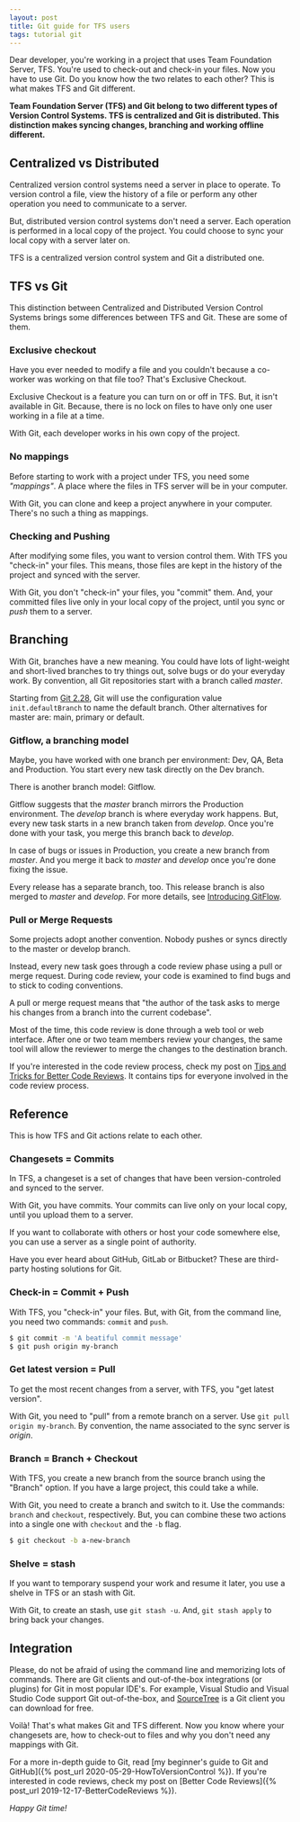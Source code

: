 ```yaml
---
layout: post
title: Git guide for TFS users
tags: tutorial git
---
```


Dear developer, you're working in a project that uses Team Foundation Server, TFS. You're used to check-out and check-in your files. Now you have to use Git. Do you know how the two relates to each other? This is what makes TFS and Git different.

**Team Foundation Server (TFS) and Git belong to two different types of Version Control Systems. TFS is centralized and Git is distributed. This distinction makes syncing changes, branching and working offline different.**

## Centralized vs Distributed

Centralized version control systems need a server in place to operate. To version control a file, view the history of a file or perform any other operation you need to communicate to a server.

But, distributed version control systems don't need a server. Each operation is performed in a local copy of the project. You could choose to sync your local copy with a server later on.

TFS is a centralized version control system and Git a distributed one.

## TFS vs Git

This distinction between Centralized and Distributed Version Control Systems brings some differences between TFS and Git. These are some of them.

### Exclusive checkout

Have you ever needed to modify a file and you couldn't because a co-worker was working on that file too? That's Exclusive Checkout.

Exclusive Checkout is a feature you can turn on or off in TFS. But, it isn't available in Git. Because, there is no lock on files to have only one user working in a file at a time.

With Git, each developer works in his own copy of the project.

### No mappings

Before starting to work with a project under TFS, you need some _"mappings"_. A place where the files in TFS server will be in your computer. 

With Git, you can clone and keep a project anywhere in your computer. There's no such a thing as mappings.

### Checking and Pushing

After modifying some files, you want to version control them. With TFS you "check-in" your files. This means, those files are kept in the history of the project and synced with the server.

With Git, you don't "check-in" your files, you "commit" them. And, your committed files live only in your local copy of the project, until you sync or _push_ them to a server.

## Branching

With Git, branches have a new meaning. You could have lots of light-weight and short-lived branches to try things out, solve bugs or do your everyday work. By convention, all Git repositories start with a branch called _master_.

Starting from [Git 2.28](https://github.blog/2020-07-27-highlights-from-git-2-28/#introducing-init-defaultbranch), Git will use the configuration value `init.defaultBranch` to name the default branch. Other alternatives for master are: main, primary or default.

### Gitflow, a branching model

Maybe, you have worked with one branch per environment: Dev, QA, Beta and Production. You start every new task directly on the Dev branch.

There is another branch model: Gitflow.

Gitflow suggests that the _master_ branch mirrors the Production environment. The _develop_ branch is where everyday work happens. But, every new task starts in a new branch taken from _develop_. Once you're done with your task, you merge this branch back to _develop_.

In case of bugs or issues in Production, you create a new branch from _master_. And you merge it back to _master_ and _develop_ once you're done fixing the issue.

Every release has a separate branch, too. This release branch is also merged to _master_ and _develop_. For more details, see [Introducing GitFlow](https://datasift.github.io/gitflow/IntroducingGitFlow.html).

### Pull or Merge Requests

Some projects adopt another convention. Nobody pushes or syncs directly to the master or develop branch.

Instead, every new task goes through a code review phase using a pull or merge request. During code review, your code is examined to find bugs and to stick to coding conventions.

A pull or merge request means that "the author of the task asks to merge his changes from a branch into the current codebase".

Most of the time, this code review is done through a web tool or web interface. After one or two team members review your changes, the same tool will allow the reviewer to merge the changes to the destination branch.

<div class="message">If you're interested in the code review process, check my post on <a href="/2019/12/17/BetterCodeReviews">Tips and Tricks for Better Code Reviews</a>. It contains tips for everyone involved in the code review process.</div>

## Reference

This is how TFS and Git actions relate to each other.

### Changesets = Commits

In TFS, a changeset is a set of changes that have been version-controled and synced to the server.

With Git, you have commits. Your commits can live only on your local copy, until you upload them to a server.

If you want to collaborate with others or host your code somewhere else, you can use a server as a single point of authority.

Have you ever heard about GitHub, GitLab or Bitbucket? These are third-party hosting solutions for Git.

### Check-in = Commit + Push

With TFS, you "check-in" your files. But, with Git, from the command line, you need two commands: `commit` and `push`.

```bash
$ git commit -m 'A beatiful commit message'
$ git push origin my-branch
```

### Get latest version = Pull

To get the most recent changes from a server, with TFS, you "get latest version".

With Git, you need to "pull" from a remote branch on a server. Use `git pull origin my-branch`. By convention, the name associated to the sync server is _origin_.

### Branch = Branch + Checkout

With TFS, you create a new branch from the source branch using the "Branch" option. If you have a large project, this could take a while.

With Git, you need to create a branch and switch to it. Use the commands: `branch` and `checkout`, respectively. But, you can combine these two actions into a single one with `checkout` and the `-b` flag.

```bash
$ git checkout -b a-new-branch
```

### Shelve = stash

If you want to temporary suspend your work and resume it later, you use a shelve in TFS or an stash with Git.

With Git, to create an stash, use `git stash -u`. And, `git stash apply` to bring back your changes.

## Integration

Please, do not be afraid of using the command line and memorizing lots of commands. There are  Git clients and out-of-the-box integrations (or plugins) for Git in most popular IDE's. For example, Visual Studio and Visual Studio Code support Git out-of-the-box, and [SourceTree](https://www.sourcetreeapp.com/) is a Git client you can download for free.

Voilà! That's what makes Git and TFS different. Now you know where your changesets are, how to check-out to files and why you don't need any mappings with Git.

For a more in-depth guide to Git, read [my beginner's guide to Git and GitHub]({% post_url 2020-05-29-HowToVersionControl %}). If you're interested in code reviews, check my post on [Better Code Reviews]({% post_url 2019-12-17-BetterCodeReviews %}).

_Happy Git time!_